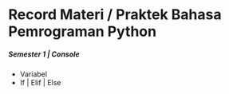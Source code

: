 # Record Materi / Praktek Bahasa Pemrograman Python
##### Semester 1 | Console
* Variabel
* If | Elif | Else
